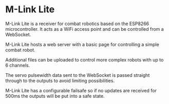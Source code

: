 # M-Link Lite

M-Link Lite is a receiver for combat robotics based on the ESP8266 microcontroller. It acts as a WiFi access point and can be controlled from a WebSocket.

M-Link Lite hosts a web server with a basic page for controlling a simple combat robot.

Additional files can be uploaded to control more complex robots with up to 6 channels.

The servo pulsewidth data sent to the WebSocket is passed straight through to the outputs to avoid limiting possibilities.

M-Link Lite has a configurable failsafe so if no updates are received for 500ms the outputs will be put into a safe state.
